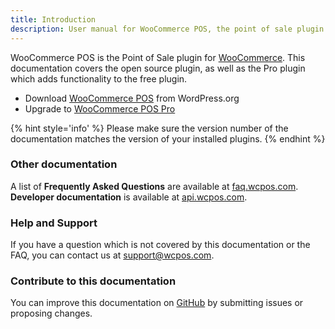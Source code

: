 ```yaml
---
title: Introduction
description: User manual for WooCommerce POS, the point of sale plugin for WordPress.
---
```


WooCommerce POS is the Point of Sale plugin for [WooCommerce](https://www.woothemes.com/woocommerce/). 
This documentation covers the open source plugin, as well as the Pro plugin which adds functionality to the free plugin. 

* Download [WooCommerce POS](https://wordpress.org/plugins/woocommerce-pos/) from WordPress.org
* Upgrade to [WooCommerce POS Pro](http://wcpos.com/pro)

{% hint style='info' %}
Please make sure the version number of the documentation matches the version of your installed plugins.
{% endhint %}

### Other documentation

A list of **Frequently Asked Questions** are available at [faq.wcpos.com](http://faq.wcpos.com). 
**Developer documentation** is available at [api.wcpos.com](http://api.wcpos.com).

### Help and Support

If you have a question which is not covered by this documentation or the FAQ, you can contact us at [support@wcpos.com](mailto:support@wcpos.com).

### Contribute to this documentation

You can improve this documentation on [GitHub](https://github.com/kilbot/WooCommerce-POS-Manual) by submitting issues or proposing changes. 
